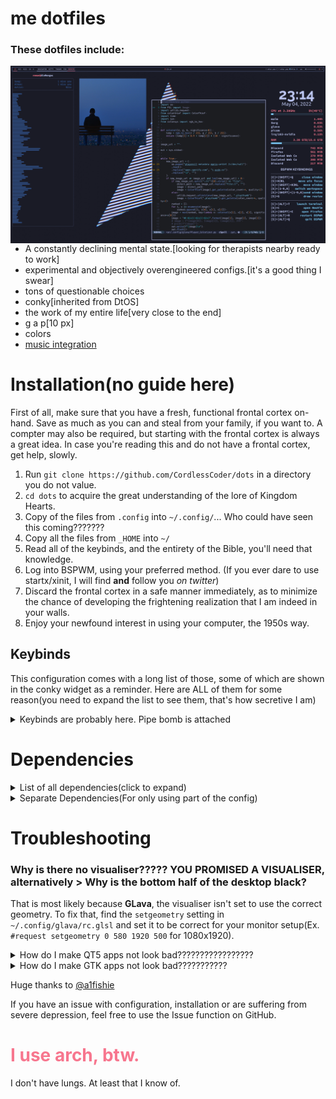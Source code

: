 # me dotfiles

### These dotfiles include:

<img align="right" src="https://raw.githubusercontent.com/CordlessCoder/dots/main/screenshot.png">

- A constantly declining mental state.[looking for therapists nearby ready to work]
- experimental and objectively overengineered configs.[it's a good thing I swear]
- tons of questionable choices
- conky[inherited from DtOS]
- the work of my entire life[very close to the end]
- g a p[10 px]
- colors
- [music integration](https://www.youtube.com/watch?v=OHK2zh7Bu54)

# Installation(no guide here)

First of all, make sure that you have a fresh, functional frontal cortex on-hand. Save as much as you can and steal from your family, if you want to. A compter may also be required, but starting with the frontal cortex is always a great idea. In case you're reading this and do not have a frontal cortex, get help, slowly.

1. Run `git clone https://github.com/CordlessCoder/dots` in a directory you do not value.
2. `cd dots` to acquire the great understanding of the lore of Kingdom Hearts.
3. Copy of the files from `.config` into `~/.config/`... Who could have seen this coming???????
4. Copy all the files from `_HOME` into `~/`
5. Read all of the keybinds, and the entirety of the Bible, you'll need that knowledge.
6. Log into BSPWM, using your preferred method. (If you ever dare to use startx/xinit, I will find **and** follow you _on twitter_)
7. Discard the frontal cortex in a safe manner immediately, as to minimize the chance of developing the frightening realization that I am indeed in your walls.
8. Enjoy your newfound interest in using your computer, the 1950s way.

## Keybinds

This configuration comes with a long list of those, some of which are shown in the conky widget as a reminder. Here are ALL of them for some reason(you need to expand the list to see them, that's how secretive I am)

<details><summary>Keybinds are probably here. Pipe bomb is attached</summary>

| Keybind                     | Function                                                           |
| :-------------------------- | ------------------------------------------------------------------ |
| Alt+Ctrl+T                  | Open terminal emulator(kitty)                                      |
| Meta+Enter                  | Alternative to ^                                                   |
| Alt+Space                   | Application launcher(rofi)                                         |
| Meta+C                      | Open NeoVim                                                        |
| Meta+Shift+C                | Open Firefox(developer edition)                                    |
| Meta+Ctrl+C                 | Open VSCode                                                        |
| Meta+E                      | Open File Manager(thunar)                                          |
| Ctrl+Shift+Q                | Close the focused **window**                                       |
| Meta+Ctrl+Shift+Q           | ^ but with all windows of the app                                  |
| PrintScreen                 | Selection Screenshot(saved to **/tmp**)                            |
| Meta+PrntScr                | ^ but saved to ~/Screenshots                                       |
| Meta+N                      | Color picker(picked color is saved into the clipboard)             |
| Meta+Space                  | Switch languages(configruable in ~/.config/sxhkd/change_layout.py) |
| Alt+Tab                     | Somewhat Windows-like workspace local **window** switching         |
| Meta+Tab                    | ^ but with workspaces                                              |
| Meta+R                      | Rotates windows 90 degrees around the parent window                |
| Meta+Y                      | Send the focused node to the (newest) preselection                 |
| Meta+**T**                  | Set the node state to **tiled**                                    |
| Meta+**Shift+T**            | ^ but to **pseudo_tiled**                                          |
| Meta+**S**                  | ^ but to **floating(stacked)**                                     |
| Meta+**F**                  | ^ but to **fullscreen**                                            |
| Meta+Ctrl+M                 | Set the focused node's flags to **marked**                         |
| Meta+Ctrl+X                 | ^ but to **locked**                                                |
| Meta+Ctrl+Y                 | ^ but to **sticky**                                                |
| Meta+Ctrl+Z                 | ^ but to **private**                                               |
| Meta+[HJKL]                 | Focus the node in the given direction(vim-like)                    |
| Meta+**Shift**+[HJKL]       | Send(move) the node in the given direction(vim-like)               |
| Meta+P                      | Focus the **parent** of the currently selected node                |
| Meta+B                      | ^ same but the **brother**                                         |
| Meta+`,`[**comma**]         | Focus the node for the path jump of **second**                     |
| Meta+`.`[**period**]        | ^ same but to the **first**                                        |
| Meta+`[`[**left bracket**]  | focus the **next** workspace of the current monitor                |
| Meta+`]`[**right bracket**] | ^ but the **previous**                                             |
| Meta+**O**                  | Focus the **older** node in the node history                       |
| Meta+**I**                  | ^ but the **newer**                                                |
| Meta+[1-9,0]                | Focus the given workspace                                          |
| Meta+**Shift**+[1-9,0]      | Send the focused window to the given workspace                     |
| Meta+Ctrl+[HJKL]            | Preselect in the given direction(vim-like)                         |
| Meta+Ctrl+[1-9]             | Preselect the ratio                                                |
| Meta+Ctrl+Space             | Cancel the preselection for the focused **node**                   |
| Meta+Ctrl+**Shift**+Space   | Cancel the preselection for the focused **desktop**                |
| Meta+Alt+[HJKL]             | **Expand** a window by moving one of it's sides **outward**        |
| Meta+Alt+**Shift**+[HJKL]   | **Contract** a window by moving one of it's sides **inward**       |
| Meta+[Left,Down,Up,Right]   | Move a floating window in a given direction                        |
| Meta+M                      | Alternate between tiled and monacle layouts                        |
| Meta+G                      | Draw resize(send window to drawn rectangle)                        |
| Meta+Alt+Plus/Equal         | Increase border size by 2                                          |
| Meta+Alt+Minus              | Decrease border size by 2                                          |
| Ctrl+Meta+Alt+L             | Lock the screen(with i3lock-color)                                 |
| Meta+Escape                 | Reloads sxhkd config                                               |
| Meta+Alt+R                  | Reload BSPWM                                                       |
| Meta+Alt+Q                  | Quit BSPWM                                                         |

</details>

# Dependencies

<details><summary>List of all dependencies(click to expand)</summary>
<pre>fish kitty nerd-fonts-fira-code adobe-source-code-pro-fonts ttf-icomoon-feather otf-raleway ttf-ubuntu-font-family nerd-fonts-fantasque-sans-mono cantarell-fonts oxygen-cursors ant-dracula-kvantum-theme-git xdo xdotool bspwm wmctrl slop polybar picom-jonaburg-fix glava python-colorthief rofi sxhkd scrot feh dunst conky playerctl xorg-xprop i3lock-color xclip xcolor vim-plug npm go</pre>
</details>

<details><summary> Separate Dependencies(For only using part of the config)</summary>

## Required for WM Funcitonality:

- bspwm(duh)
- fish
- kitty
- nerd-fonts-fira-code
- adobe-source-code-pro-fonts
- ttf-icomoon-feather
- nerd-fonts-fantasque-sans-mono
- cantarell-fonts
- oxygen-cursors
- xdo
- xdotool
- wmctrl
- slop
- polybar
- picom-jonaburg-fix(stability, performance and buttery smooth animations)
- rofi
- sxhkd
- scrot
- feh
- dunst
- playerctl
- xorg-xprop
- i3lock-color
- xclip
- xcolor

**Easy to copy list:** <pre>fish kitty nerd-fonts-fira-code adobe-source-code-pro-fonts ttf-icomoon-feather nerd-fonts-fantasque-sans-mono cantarell-fonts oxygen-cursors xdo xdotool wmctrl slop polybar picom-jonaburg-fix rofi sxhkd scrot feh dunst playerctl xorg-xprop i3lock-color xclip xcolor</pre>

## NeoVim Requirements

- neovim
- vim-plug
- npm
- go

## Conky Requirements

- conky
- otf-raleway
- ttf-ubuntu-font-family

## Visualiser

- GLava[`glava`]
- python-colorthief

</details>

# Troubleshooting

### Why is there no visualiser????? YOU PROMISED A VISUALISER, alternatively > Why is the bottom half of the desktop black?

That is most likely because **GLava**, the visualiser isn't set to use the correct geometry. To fix that, find the `setgeometry` setting in `~/.config/glava/rc.glsl` and set it to be correct for your monitor setup(Ex. `#request setgeometry 0 580 1920 500` for 1080x1920).

<details><summary>How do I make QT5 apps not look bad?????????????????</summary>

1. Install QT5CT
2. Get weird error
3. Try to find a solution
4. BASH your skull against the table, repeatedly
5. Read this line
6. Create a file `/etc/X11/Xsession.d/100-qt5ct`
7. Put this into it: <pre lang=bash>
   export QT_QPA_PLATFORMTHEME=qt5ct
   export QT_PLATFORMTHEME=qt5ct
   export QT_PLATFORM_PLUGIN=qt5ct
   export QT_AUTO_SCREEN_SCALE_FACTOR=0
   export QT_SCALE_FACTOR=1</pre>
8. Configure QT5CT and Kvantum engine to your superior tastes
9. Log out and back in/reload Xorg in another way(a crash will do)
10. Emerge from this experience, a devout buddhist.(OPTIONAL)

### What the hell is Kvantum and do I have to pay for it?

- Install `Kvantum`
- Download a QT5 theme from either KDE store or the AUR
- Cry because you can't unzip it
- Install the entire KDE app suite while trying to unzip it
- Realize you can just use `unrar x *path*`
- You did not forget to substitute \*path\* with the correct path because you're a smart Arch boi
- Launch Kvantum and select QT5 theme you just extracted, then spend 20 minutes looking at built-in themes because you're indecisive
- Finally set the theme in Kvantum
- Feel immense pride for the sheer dissapointment your parents have just endured

</details>
<details><summary> How do I make GTK apps not look bad??????????? </summary>

1. Install LXAppearance
2. Customize(using LXAppearance)
3. Enjoy your epic and original Gruvbox theme
</details>

Huge thanks to [@a1fishie](https://github.com/a1fishie)

If you have an issue with configuration, installation or are suffering from severe depression, feel free to use the Issue function on GitHub.

<h1><span style="color:#f7768e">I use arch, btw.</span></h1>
I don't have lungs. At least that I know of.

